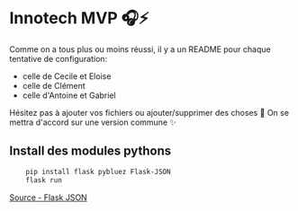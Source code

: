 # Innotech MVP :headphones::zap:

Comme on a tous plus ou moins réussi, il y a un README pour chaque tentative de configuration:
- celle de Cecile et Eloise
- celle de Clément
- celle d'Antoine et Gabriel

Hésitez pas à ajouter vos fichiers ou ajouter/supprimer des choses :tipping_hand_person:
On se mettra d'accord sur une version commune :sparkles:



## Install des modules pythons
```bash
    pip install flask pybluez Flask-JSON
    flask run
```

[Source - Flask JSON](https://pypi.org/project/Flask-JSON/)
